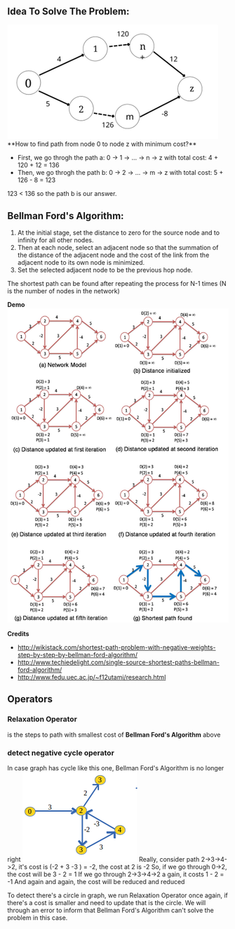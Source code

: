 ## Idea To Solve The Problem:
<img src="./imgs/shortest-path-problem.svg" width="480" />
**How to find path from node 0 to node z with minimum cost?**

- First, we go throgh the path a: 0 -> 1 -> ... -> n -> z with total cost: 4 + 120 + 12 = 136
- Then, we go throgh the path b: 0 -> 2 -> ... -> m -> z with total cost: 5 + 126 - 8 = 123

123 < 136 so the path b is our answer.

## Bellman Ford's Algorithm:

1) At the initial stage, set the distance to zero for the source node and to infinity for all other nodes.
2) Then at each node, select an adjacent node so that the summation of the distance of the adjacent node and the cost of the link from the adjacent node to its own node is minimized.
3) Set the selected adjacent node to be the previous hop node.

The shortest path can be found after repeating the process for N-1 times (N is the number of nodes in the network)

**Demo**
![bellman demo](./imgs/bellman.jpg)

**Credits**
- http://wikistack.com/shortest-path-problem-with-negative-weights-step-by-step-by-bellman-ford-algorithm/
- http://www.techiedelight.com/single-source-shortest-paths-bellman-ford-algorithm/
- http://www.fedu.uec.ac.jp/~f12utami/research.html

## Operators

### Relaxation Operator
is the steps to path with smallest cost of **Bellman Ford's Algorithm** above

### detect negative cycle operator
In case graph has cycle like this one, Bellman Ford's Algorithm is no longer right
![has-cycled](./imgs/has-cycled.png)
Really, consider path 2->3->4->2, it's cost is (-2 + 3 -3 ) = -2, the cost at 2 is -2
So, if we go through 0->2, the cost will be 3 - 2 = 1
If we go through 2->3->4->2 a gain, it costs 1 - 2 = -1
And again and again, the cost will be reduced and reduced

To detect there's a circle in graph, we run Relaxation Operator once again, if there's a cost is smaller and need to update that is the circle.
We will through an error to inform that Bellman Ford's Algorithm can't solve the problem in this case.
